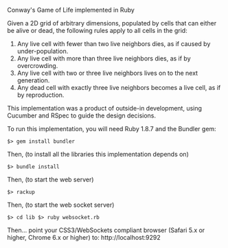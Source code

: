 Conway's Game of Life implemented in Ruby

Given a 2D grid of arbitrary dimensions, populated by cells that can either be alive or dead, the following rules apply to all cells in the grid:

1. Any live cell with fewer than two live neighbors dies, as if caused by under-population.
2. Any live cell with more than three live neighbors dies, as if by overcrowding.
3. Any live cell with two or three live neighbors lives on to the next generation.
4. Any dead cell with exactly three live neighbors becomes a live cell, as if by reproduction.

This implementation was a product of outside-in development, using Cucumber and RSpec to guide the design decisions.

To run this implementation, you will need Ruby 1.8.7 and the Bundler gem:

`$> gem install bundler`

Then, (to install all the libraries this implementation depends on)

`$> bundle install`

Then, (to start the web server)

`$> rackup`

Then, (to start the web socket server)

`$> cd lib
$> ruby websocket.rb
`

Then... point your CSS3/WebSockets compliant browser (Safari 5.x or higher, Chrome 6.x or higher) to: http://localhost:9292